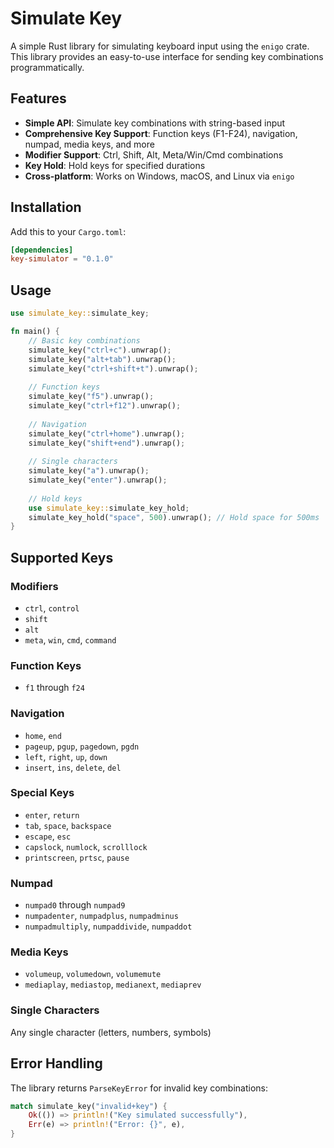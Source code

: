 
# Simulate Key

A simple Rust library for simulating keyboard input using the `enigo` crate. This library provides an easy-to-use interface for sending key combinations programmatically.

## Features

- **Simple API**: Simulate key combinations with string-based input
- **Comprehensive Key Support**: Function keys (F1-F24), navigation, numpad, media keys, and more
- **Modifier Support**: Ctrl, Shift, Alt, Meta/Win/Cmd combinations
- **Key Hold**: Hold keys for specified durations
- **Cross-platform**: Works on Windows, macOS, and Linux via `enigo`

## Installation

Add this to your `Cargo.toml`:

```toml
[dependencies]
key-simulator = "0.1.0"
```

## Usage

```rust
use simulate_key::simulate_key;

fn main() {
    // Basic key combinations
    simulate_key("ctrl+c").unwrap();
    simulate_key("alt+tab").unwrap();
    simulate_key("ctrl+shift+t").unwrap();
    
    // Function keys
    simulate_key("f5").unwrap();
    simulate_key("ctrl+f12").unwrap();
    
    // Navigation
    simulate_key("ctrl+home").unwrap();
    simulate_key("shift+end").unwrap();
    
    // Single characters
    simulate_key("a").unwrap();
    simulate_key("enter").unwrap();
    
    // Hold keys
    use simulate_key::simulate_key_hold;
    simulate_key_hold("space", 500).unwrap(); // Hold space for 500ms
}
```

## Supported Keys

### Modifiers
- `ctrl`, `control`
- `shift`
- `alt`
- `meta`, `win`, `cmd`, `command`

### Function Keys
- `f1` through `f24`

### Navigation
- `home`, `end`
- `pageup`, `pgup`, `pagedown`, `pgdn`
- `left`, `right`, `up`, `down`
- `insert`, `ins`, `delete`, `del`

### Special Keys
- `enter`, `return`
- `tab`, `space`, `backspace`
- `escape`, `esc`
- `capslock`, `numlock`, `scrolllock`
- `printscreen`, `prtsc`, `pause`

### Numpad
- `numpad0` through `numpad9`
- `numpadenter`, `numpadplus`, `numpadminus`
- `numpadmultiply`, `numpaddivide`, `numpaddot`

### Media Keys
- `volumeup`, `volumedown`, `volumemute`
- `mediaplay`, `mediastop`, `medianext`, `mediaprev`

### Single Characters
Any single character (letters, numbers, symbols)

## Error Handling

The library returns `ParseKeyError` for invalid key combinations:

```rust
match simulate_key("invalid+key") {
    Ok(()) => println!("Key simulated successfully"),
    Err(e) => println!("Error: {}", e),
}
```

